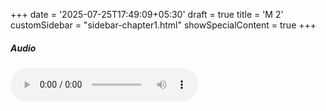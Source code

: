+++
date = '2025-07-25T17:49:09+05:30'
draft = true
title = 'M 2'
customSidebar = "sidebar-chapter1.html"
showSpecialContent = true
+++

##### Audio

<audio controls controlsList="nodownload">

  <source src="/Audio/Jana Gana Mana.mp3" type="audio/mpeg">
 
</audio>
